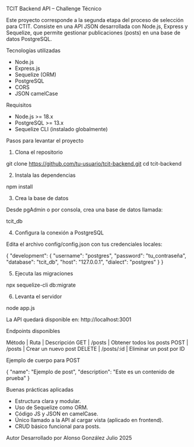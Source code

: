 TCIT Backend API – Challenge Técnico

Este proyecto corresponde a la segunda etapa del proceso de selección para CTIT.
Consiste en una API JSON desarrollada con Node.js, Express y Sequelize, que permite gestionar publicaciones (posts) en una base de datos PostgreSQL.

Tecnologías utilizadas
- Node.js
- Express.js
- Sequelize (ORM)
- PostgreSQL
- CORS
- JSON camelCase

Requisitos
- Node.js >= 18.x
- PostgreSQL >= 13.x
- Sequelize CLI (instalado globalmente)

Pasos para levantar el proyecto

1. Clona el repositorio

git clone https://github.com/tu-usuario/tcit-backend.git
cd tcit-backend

2. Instala las dependencias

npm install

3. Crea la base de datos

Desde pgAdmin o por consola, crea una base de datos llamada:

tcit_db

4. Configura la conexión a PostgreSQL

Edita el archivo config/config.json con tus credenciales locales:

{
  "development": {
    "username": "postgres",
    "password": "tu_contraseña",
    "database": "tcit_db",
    "host": "127.0.0.1",
    "dialect": "postgres"
  }
}

5. Ejecuta las migraciones

npx sequelize-cli db:migrate

6. Levanta el servidor

node app.js

La API quedará disponible en:
http://localhost:3001

Endpoints disponibles

Método | Ruta           | Descripción
GET    | /posts         | Obtener todos los posts
POST   | /posts         | Crear un nuevo post
DELETE | /posts/:id     | Eliminar un post por ID

Ejemplo de cuerpo para POST

{
  "name": "Ejemplo de post",
  "description": "Este es un contenido de prueba"
}

Buenas prácticas aplicadas
- Estructura clara y modular.
- Uso de Sequelize como ORM.
- Código JS y JSON en camelCase.
- Único llamado a la API al cargar vista (aplicado en frontend).
- CRUD básico funcional para posts.

Autor
Desarrollado por Alonso González
Julio 2025

